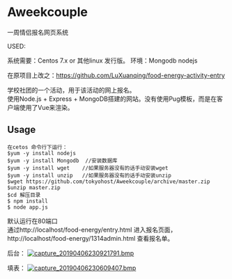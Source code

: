 # Aweekcouple
一周情侣报名网页系统

USED:

系统需要：Centos 7.x or 其他linux 发行版。
环境：Mongodb nodejs 


在原项目上改之：https://github.com/LuXuanqing/food-energy-activity-entry

学校社团的一个活动，用于该活动的网上报名。  
使用Node.js + Express + MongoDB搭建的网站。没有使用Pug模板，而是在客户端使用了Vue来渲染。
## Usage
```
在cetos 命令行下运行：
$yum -y install nodejs    
$yum -y install Mongodb  //安装数据库
$yum -y install wget    //如果服务器没有的话手动安装wget
$yum -y install unzip   //如果服务器没有的话手动安装unzip
$wget https://github.com/tokyohost/Aweekcouple/archive/master.zip
$unzip master.zip
$cd 解压目录
$ npm install
$ node app.js
```
默认运行在80端口  
通过http://localhost/food-energy/entry.html 进入报名页面，  
http://localhost/food-energy/1314admin.html 查看报名单。

后台：
[![capture_20190406230921791.bmp](https://i.loli.net/2019/04/06/5ca8c12f17a2b.bmp)](https://i.loli.net/2019/04/06/5ca8c12f17a2b.bmp)

填表：
[![capture_20190406230609407.bmp](https://i.loli.net/2019/04/06/5ca8c12f7bb5a.bmp)](https://i.loli.net/2019/04/06/5ca8c12f7bb5a.bmp)

